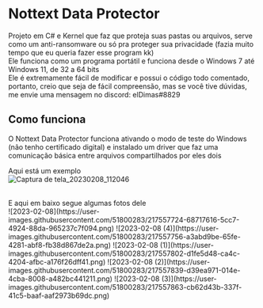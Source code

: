 # Nottext Data Protector
Projeto em C# e Kernel que faz que proteja suas pastas ou arquivos, serve como um anti-ransomware ou só pra proteger sua privacidade (fazia muito tempo que eu queria fazer esse program kk)<br/>
Ele funciona como um programa portátil e funciona desde o Windows 7 até Windows 11, de 32 a 64 bits<br/>
Ele é extremamente fácil de modificar e possui o código todo comentado, portanto, creio que seja de fácil compreensão, mas se você tive dúvidas, me envie uma mensagem no discord: elDimas#8829

## Como funciona
O Nottext Data Protector funciona ativando o modo de teste do Windows (não tenho certificado digital) e instalado um driver que faz uma comunicação básica entre arquivos compartilhados por eles dois<br/>

Aqui está um exemplo <br/>
![Captura de tela_20230208_112046](https://user-images.githubusercontent.com/51800283/217557406-21155a69-94dd-48d1-87a6-6db764f9cae0.png)

 <br/>
 E aqui em baixo segue algumas fotos dele <br/>
![2023-02-08](https://user-images.githubusercontent.com/51800283/217557724-68717616-5cc7-4924-88da-965237c7f094.png)
![2023-02-08 (4)](https://user-images.githubusercontent.com/51800283/217557756-a3abd9be-65fe-4281-abf8-fb38d867de2a.png)
![2023-02-08 (1)](https://user-images.githubusercontent.com/51800283/217557802-d1fe5d48-ca4c-4204-afbc-a176f26dff41.png)
![2023-02-08 (2)](https://user-images.githubusercontent.com/51800283/217557839-d39ea971-014e-4cba-8008-a482bc441211.png)
![2023-02-08 (3)](https://user-images.githubusercontent.com/51800283/217557863-cb62d43b-337f-41c5-baaf-aaf2973b69dc.png)
